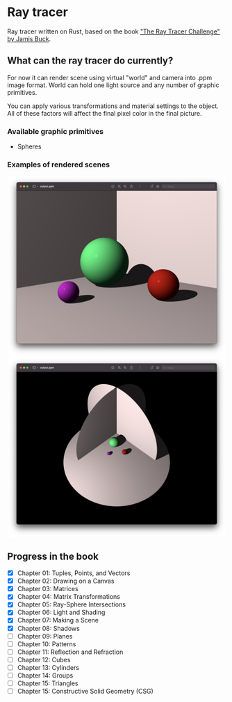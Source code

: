 # Ray tracer

Ray tracer written on Rust, based on the book ["The Ray Tracer Challenge" by Jamis Buck](http://www.raytracerchallenge.com/).

## What can the ray tracer do currently?

For now it can render scene using virtual "world" and camera into .ppm image format. World can hold one light source and any number of graphic primitives.

You can apply various transformations and material settings to the object. All of these factors will affect the final pixel color in the final picture.

### Available graphic primitives

- Spheres

### Examples of rendered scenes

![Three spheres with shadows](progress/chapter_08_03.png)
![Three spheres with shadows from above](progress/chapter_08_02.png)

## Progress in the book

- [x] Chapter 01: Tuples, Points, and Vectors
- [x] Chapter 02: Drawing on a Canvas
- [x] Chapter 03: Matrices
- [x] Chapter 04: Matrix Transformations
- [x] Chapter 05: Ray-Sphere Intersections
- [x] Chapter 06: Light and Shading
- [x] Chapter 07: Making a Scene
- [x] Chapter 08: Shadows
- [ ] Chapter 09: Planes
- [ ] Chapter 10: Patterns
- [ ] Chapter 11: Reflection and Refraction
- [ ] Chapter 12: Cubes
- [ ] Chapter 13: Cylinders
- [ ] Chapter 14: Groups
- [ ] Chapter 15: Triangles
- [ ] Chapter 15: Constructive Solid Geometry (CSG)
